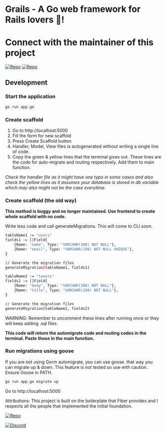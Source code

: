 # Grails - A Go web framework for Rails lovers 💚!

# Connect with the maintainer of this project
[![Repo](https://img.shields.io/badge/telegram-link-cyan)](https://t.me/gograils)
[![Repo](https://img.shields.io/badge/discord-link-purple)](https://discord.com/invite/GJBbPUr3)


## Development

### Start the application 


```bash
go run app.go
```

### Create scaffold
1. Go to http://localhost:5000
2. Fill the form for new scaffold
3. Press Create Scaffold button
4. Handler, Model, View files is autogenerated without writing a single line of code.
5. Copy the green & yellow lines that the terminal gives out. These lines are the code for auto-migrate and routing respectively. Add them to main function.

*Check the handler file as it might have one typo in some cases and also check the yellow lines as it assumes your database is stored in db variable which may also might not be the case everytime.*

### Create scaffold (the old way)
**This method is buggy and no longer maintained. Use frontend to create whole scaffold with no code.**

Write less code and call generateMigrations. This will come to CLI soon.

```bash
tableName1 := "users"
fields1 := []Field{
	{Name: "name", Type: "VARCHAR(100) NOT NULL"},
	{Name: "email", Type: "VARCHAR(100) NOT NULL UNIQUE"},
}

// Generate the migration files
generateMigration(tableName1, fields1)

tableName2 := "tweets"
fields2 := []Field{
 	{Name: "body", Type: "VARCHAR(300) NOT NULL"},
 	{Name: "title", Type: "VARCHAR(100) NOT NULL"},
}

// Generate the migration files
generateMigration(tableName2, fields2)

```
WARNING: Remember to uncomment these lines after running once or they will keep adding .sql files.

**This code will return the automigrate code and routing codes in the terminal. Paste those in the main function.**

### Run migrations using goose

If you are not using Gorm automigrate, you can use goose. that way you can migrate up & down. This feature is not tested so use with caution. Ensure Goose in PATH.
```bash
go run app.go migrate up
```


Go to http://localhost:5000

Attributions:
This project is built on the boilerplate that Fiber provides and I respects all the people that implemented the initial foundation.

[![Repo](https://img.shields.io/badge/repository-link-cyan)](https://github.com/gofiber/boilerplate)

[![Discord](https://img.shields.io/badge/discord-join%20channel-7289DA)](https://gofiber.io/discord)
